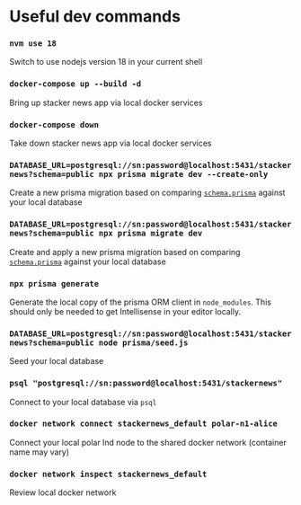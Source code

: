 # Useful dev commands

### `nvm use 18`
Switch to use nodejs version 18 in your current shell

### `docker-compose up --build -d`
Bring up stacker news app via local docker services

### `docker-compose down`
Take down stacker news app via local docker services

### `DATABASE_URL=postgresql://sn:password@localhost:5431/stackernews?schema=public npx prisma migrate dev --create-only`
Create a new prisma migration based on comparing [`schema.prisma`](../prisma/schema.prisma) against your local database

### `DATABASE_URL=postgresql://sn:password@localhost:5431/stackernews?schema=public npx prisma migrate dev`
Create and apply a new prisma migration based on comparing [`schema.prisma`](../prisma/schema.prisma) against your local database

### `npx prisma generate`
Generate the local copy of the prisma ORM client in `node_modules`. This should only be needed to get Intellisense in your editor locally.

### `DATABASE_URL=postgresql://sn:password@localhost:5431/stackernews?schema=public node prisma/seed.js`
Seed your local database

### `psql "postgresql://sn:password@localhost:5431/stackernews"`
Connect to your local database via `psql`

### `docker network connect stackernews_default polar-n1-alice`
Connect your local polar lnd node to the shared docker network (container name may vary)

### `docker network inspect stackernews_default`
Review local docker network